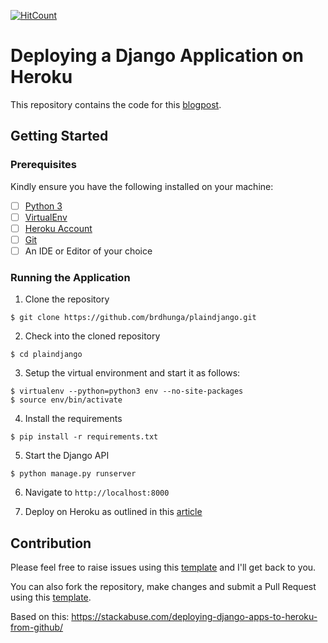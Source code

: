 [![HitCount](http://hits.dwyl.io/ro6ley/plaindjango.svg)](http://hits.dwyl.io/ro6ley/plaindjango)

# Deploying a Django Application on Heroku

This repository contains the code for this [blogpost]().

## Getting Started

### Prerequisites

Kindly ensure you have the following installed on your machine:

- [ ] [Python 3](https://realpython.com/installing-python/)
- [ ] [VirtualEnv](https://virtualenv.pypa.io/en/latest/)
- [ ] [Heroku Account](https://signup.heroku.com/)
- [ ] [Git](https://git-scm.com/book/en/v2/Getting-Started-Installing-Git)
- [ ] An IDE or Editor of your choice

### Running the Application

1. Clone the repository
```
$ git clone https://github.com/brdhunga/plaindjango.git
```

2. Check into the cloned repository
```
$ cd plaindjango
```

3. Setup the virtual environment and start it as follows:
```
$ virtualenv --python=python3 env --no-site-packages
$ source env/bin/activate
```

4. Install the requirements
```
$ pip install -r requirements.txt
```

5. Start the Django API
```
$ python manage.py runserver
```

6. Navigate to `http://localhost:8000`


8. Deploy on Heroku as outlined in this [article]()

## Contribution

Please feel free to raise issues using this [template](./.github/ISSUE_TEMPLATE.md) and I'll get back to you.

You can also fork the repository, make changes and submit a Pull Request using this [template](./.github/PULL_REQUEST_TEMPLATE.md).

Based on this: https://stackabuse.com/deploying-django-apps-to-heroku-from-github/